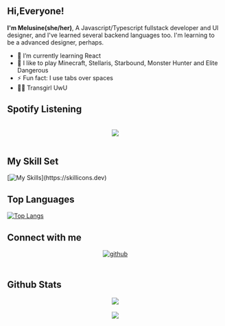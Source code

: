 ## Hi,Everyone!  
 **I'm Melusine(she/her)**, A Javascript/Typescript fullstack developer and UI designer, and I've learned several backend languages too. I'm learning to be a advanced designer, perhaps.

- 🌱 I’m currently learning React
- 👾 I like to play Minecraft, Stellaris, Starbound, Monster Hunter and Elite Dangerous
- ⚡ Fun fact: I use tabs over spaces  
- 🏳️‍⚧️ Transgirl UwU
  
## Spotify Listening

<br/>  
<div align="center"><img src="https://spotify-github-profile.vercel.app/api/view?uid=31634awdaiv4jmegba27itlkjjsi&cover_image=true&theme=novatorem&show_offline=false&background_color=121212&interchange=false&bar_color=53b14f&bar_color_cover=true" /></div>  
<br/>  


## My Skill Set 
[![My Skills](https://skillicons.dev/icons?i=bun,c,css,cpp,clion,codepen,elysia,figma,git,github,html,idea,java,js,latex,md,matlab,nodejs,npm,obsidian,ps,powershell,pinia,pr,pnpm,processing,py,sass,sqlite,svg,ts,tailwind,vite,vscode,vue,)](https://skillicons.dev)

## Top Languages
[![Top Langs](https://github-readme-stats.vercel.app/api/top-langs/?username=AI-Channel&layout=compact)](https://github.com/anuraghazra/github-readme-stats)

## Connect with me  
<div align="center">
<a href="https://github.com/AI-Channel" target="_blank">
<img src=https://img.shields.io/badge/github-%2324292e.svg?&style=for-the-badge&logo=github&logoColor=white alt=github style="margin-bottom: 5px;" />
</a>
</div>
<br/>  

## Github Stats  
<div align="center"><img src="https://github-readme-stats.vercel.app/api?username=AI-Channel&show_icons=true&count_private=true&hide_border=true" align="center" /></div>  
<br/>  

<div align="center"><img src="[[https://spotify-github-profile.vercel.app/api/view.svg?uid=31634awdaiv4jmegba27itlkjjsi&redirect=true][https://spotify-github-profile.vercel.app/api/view.svg?uid=31634awdaiv4jmegba27itlkjjsi&cover_image=true&theme=default&show_offline=false&background_color=121212&interchange=false&bar_color=53b14f&bar_color_cover=false)]]"/></div>  

